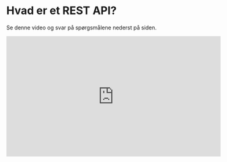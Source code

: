 # Hvad er et REST API?


Se denne video og svar på spørgsmålene nederst på siden.

<iframe width="560" height="315" src="https://www.youtube.com/embed/lsMQRaeKNDk?si=xwFAOLe-FyhxMnI5" title="YouTube video player" frameborder="0" allow="accelerometer; autoplay; clipboard-write; encrypted-media; gyroscope; picture-in-picture; web-share" referrerpolicy="strict-origin-when-cross-origin" allowfullscreen></iframe>
